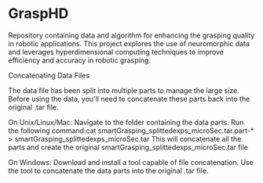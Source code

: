 # GraspHD
Repository containing data and algorithm for enhancing the grasping quality in robotic applications. This project explores the use of neuromorphic data and leverages hyperdimensional computing techniques to improve efficiency and accuracy in robotic grasping.


Concatenating Data Files

The data file has been split into multiple parts to manage the large size. Before using the data, you'll need to concatenate these parts back into the original .tar file.

On Unix/Linux/Mac:
Navigate to the folder containing the data parts.
Run the following command:cat smartGrasping_splittedexps_microSec.tar.part-* > smartGrasping_splittedexps_microSec.tar
This will concatenate all the parts and create the original smartGrasping_splittedexps_microSec.tar file

On Windows:
Download and install a tool capable of file concatenation.
Use the tool to concatenate the data parts into the original .tar file.

